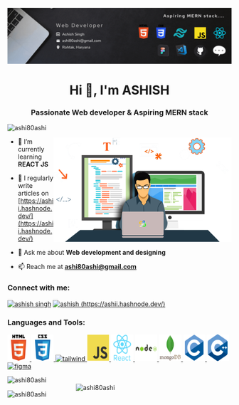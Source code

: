 ![MasterHead](./image/banner.gif)
<h1 align="center">Hi 👋, I'm ASHISH</h1>
<h3 align="center">Passionate Web developer & Aspiring MERN stack</h3>

<p align="left"> <img src="https://komarev.com/ghpvc/?username=ashi80ashi&label=Profile%20views&color=0e75b6&style=flat" alt="ashi80ashi" /> </p>

<img align="right" alt="Coding" width="400" src="image\image.png">

- 🌱 I’m currently learning **REACT JS**

- 📝 I regularly write articles on [https://ashii.hashnode.dev/](https://ashii.hashnode.dev/)

- 💬 Ask me about **Web development and designing**

- 📫 Reach me  at **ashi80ashi@gmail.com**

<h3 align="left">Connect with me:</h3>
<p align="left">
<a href="https://linkedin.com/in/ashish singh" target="blank"><img align="center" src="https://raw.githubusercontent.com/rahuldkjain/github-profile-readme-generator/master/src/images/icons/Social/linked-in-alt.svg" alt="ashish singh" height="30" width="40" /></a>
<a href="https://hashnode.com/ashish (https://ashii.hashnode.dev/)" target="blank"><img align="center" src="https://raw.githubusercontent.com/rahuldkjain/github-profile-readme-generator/master/src/images/icons/Social/hashnode.svg" alt="ashish (https://ashii.hashnode.dev/)" height="30" width="40" /></a>
</p>

<h3 align="left">Languages and Tools:</h3>
<p align="left"> 

 <a href="https://www.w3.org/html/" target="_blank" rel="noreferrer"> <img src="https://raw.githubusercontent.com/devicons/devicon/master/icons/html5/html5-original-wordmark.svg" alt="html5" width="50" height="60"/> </a>
<a href="https://www.w3schools.com/css/" target="_blank" rel="noreferrer"> <img src="https://raw.githubusercontent.com/devicons/devicon/master/icons/css3/css3-original-wordmark.svg" alt="css3" width="50" height="60"/> </a>
<a href="https://tailwindcss.com/" target="_blank" rel="noreferrer"> <img src="https://www.vectorlogo.zone/logos/tailwindcss/tailwindcss-icon.svg" alt="tailwind" width="50" height="60"/> </a>
<a href="https://developer.mozilla.org/en-US/docs/Web/JavaScript" target="_blank" rel="noreferrer"> <img src="https://raw.githubusercontent.com/devicons/devicon/master/icons/javascript/javascript-original.svg" alt="javascript" width="50" height="60"/> </a>
<a href="https://reactjs.org/" target="_blank" rel="noreferrer"> <img src="https://raw.githubusercontent.com/devicons/devicon/master/icons/react/react-original-wordmark.svg" alt="react" width="50" height="60"/> </a>
<a href="https://nodejs.org" target="_blank" rel="noreferrer"> <img src="https://raw.githubusercontent.com/devicons/devicon/master/icons/nodejs/nodejs-original-wordmark.svg" alt="nodejs" width="50" height="60"/> </a>
<a href="https://www.mongodb.com/" target="_blank" rel="noreferrer"> <img src="https://raw.githubusercontent.com/devicons/devicon/master/icons/mongodb/mongodb-original-wordmark.svg" alt="mongodb" width="50" height="60"/> </a>
<a href="https://www.cprogramming.com/" target="_blank" rel="noreferrer"> <img src="https://raw.githubusercontent.com/devicons/devicon/master/icons/c/c-original.svg" alt="c" width="50" height="60"/> </a>
<a href="https://www.w3schools.com/cpp/" target="_blank" rel="noreferrer"> <img src="https://raw.githubusercontent.com/devicons/devicon/master/icons/cplusplus/cplusplus-original.svg" alt="cplusplus" width="50" height="60"/> </a> 
<a href="https://www.figma.com/" target="_blank" rel="noreferrer"> <img src="https://www.vectorlogo.zone/logos/figma/figma-icon.svg" alt="figma" width="50" height="60"/> </a> 

<p><img align="left" width="350" src="https://github-readme-stats.vercel.app/api/top-langs?username=ashi80ashi&show_icons=true&locale=en&layout=compact" alt="ashi80ashi" /></p>

<p>&nbsp;<img align="right" width="350" src="https://github-readme-stats.vercel.app/api?username=ashi80ashi&show_icons=true&locale=en" alt="ashi80ashi" /></p>

<p><img align="center" src="https://github-readme-streak-stats.herokuapp.com/?user=ashi80ashi&" alt="ashi80ashi" /></p>

